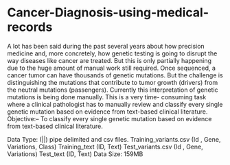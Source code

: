# Cancer-Diagnosis-using-medical-records

A lot has been said during the past several years about how precision medicine and, more concretely, how genetic testing is going to disrupt the way diseases like cancer are treated. But this is only partially happening due to the huge amount of manual work still required.
Once sequenced, a cancer tumor can have thousands of genetic mutations. But the challenge is distinguishing the mutations that contribute to tumor growth (drivers) from the neutral mutations (passengers).
Currently this interpretation of genetic mutations is being done manually. This is a very time- consuming task where a clinical pathologist has to manually review and classify every single genetic mutation based on evidence from text-based clinical literature.
Objective:– To classify every single genetic mutation based on evidence from text-based clinical literature.

Data Type:
(||) pipe delimited and csv files.
Training_variants.csv (Id , Gene, Variations, Class)
Training_text (ID, Text)
Test_variants.csv (Id , Gene, Variations)
Test_text (ID, Text)
Data Size: 159MB

